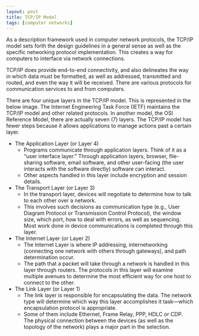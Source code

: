 ```yaml
---
layout: post
title: TCP/IP Model
tags: [computer networks]
---
```


As a description framework used in computer network protocols, the TCP/IP model sets forth the design guidelines in a general sense as well as the specific networking protocol implementation. This creates a way for computers to interface via network connections.

TCP/IP does provide end-to-end connectivity, and also delineates the way in which data must be formatted, as well as addressed, transmitted and routed, and even the way it will be received. There are various protocols for communication services to and from computers.

There are four unique layers in the TCP/IP model. This is represented in the below image. The Internet Engineering Task Force (IETF) maintains the TCP/IP model and other related protocols. In another model, the OSI Reference Model, there are actually seven (7) layers. The TCP/IP model has fewer steps because it allows applications to manage actions past a certain layer.

- The Application Layer (or Layer 4)
  - Programs communicate through application layers. Think of it as a “user interface layer.” Through application layers, browser, file-sharing software, email software, and other user-facing (the user interacts with the software directly) software can interact.
  - Other aspects handled in this layer include encryption and session details.
- The Transport Layer (or Layer 3)
  - In the transport layer, devices will negotiate to determine how to talk to each other over a network.
  - This involves such decisions as communication type (e.g., User Diagram Protocol or Transmission Control Protocol), the window size, which port, how to deal with errors, as well as sequencing. Most work done in device communications is completed through this layer.
- The Internet Layer (or Layer 2)
  - The Internet Layer is where IP addressing, internetworking (connecting one network with others through gateways), and path determination occur.
  - The path that a packet will take through a network is handled in this layer through routers. The protocols in this layer will examine multiple avenues to determine the most efficient way for one host to connect to the other.
- The Link Layer (or Layer 1)
  - The link layer is responsible for encapsulating the data. The network type will determine which way this layer accomplishes it task—which encapsulation protocol is appropriate.
  - Some of them include Ethernet, Frame Relay, PPP, HDLC or CDP. The physical connection between the devices (as well as the topology of the network) plays a major part in the selection.
